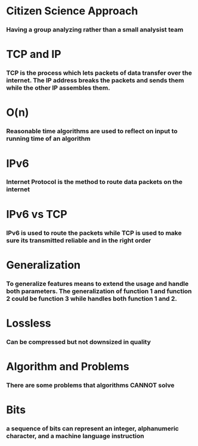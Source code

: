 # Citizen Science Approach
### Having a group analyzing rather than a small analysist team

# TCP and IP
### TCP is the process which lets packets of data transfer over the internet. The IP address breaks the packets and sends them while the other IP assembles them.

# O(n)
### Reasonable time algorithms are used to reflect on input to running time of an algorithm

# IPv6
### Internet Protocol is the method to route data packets on the internet

# IPv6 vs TCP
### IPv6 is used to route the packets while TCP is used to make sure its transmitted reliable and in the right order

# Generalization
### To generalize features means to extend the usage and handle both parameters. The generalization of function 1 and function 2 could be function 3 while handles both function 1 and 2.

# Lossless
### Can be compressed but not downsized in quality

# Algorithm and Problems
### There are some problems that algorithms CANNOT solve

# Bits
### a sequence of bits can represent an integer, alphanumeric character, and a machine language instruction